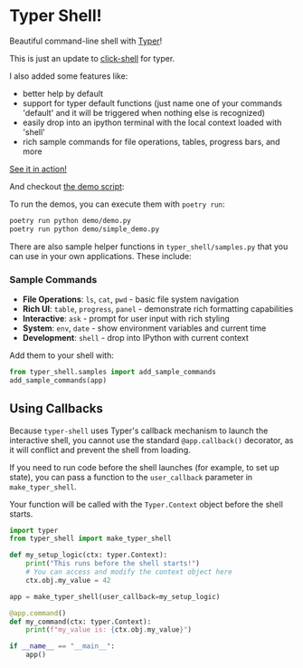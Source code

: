# Typer Shell!

Beautiful command-line shell with [Typer](https://github.com/tiangolo/typer)!

This is just an update to [click-shell](https://github.com/clarkperkins/click-shell) for typer.

I also added some features like:
- better help by default
- support for typer default functions (just name one of your commands 'default' and it will be triggered when nothing else is recognized)
- easily drop into an ipython terminal with the local context loaded with 'shell'
- rich sample commands for file operations, tables, progress bars, and more

[See it in action!](https://asciinema.org/a/xdYelspxaxpiJ9AhiekNLZtRI)

And checkout [the demo script](./demo.py):

To run the demos, you can execute them with `poetry run`:

```bash
poetry run python demo/demo.py
poetry run python demo/simple_demo.py
```

There are also sample helper functions in `typer_shell/samples.py` that you can use in your own applications. These include:

### Sample Commands
- **File Operations**: `ls`, `cat`, `pwd` - basic file system navigation
- **Rich UI**: `table`, `progress`, `panel` - demonstrate rich formatting capabilities  
- **Interactive**: `ask` - prompt for user input with rich styling
- **System**: `env`, `date` - show environment variables and current time
- **Development**: `shell` - drop into IPython with current context

Add them to your shell with:
```python
from typer_shell.samples import add_sample_commands
add_sample_commands(app)
```

## Using Callbacks

Because `typer-shell` uses Typer's callback mechanism to launch the interactive shell, you cannot use the standard `@app.callback()` decorator, as it will conflict and prevent the shell from loading.

If you need to run code before the shell launches (for example, to set up state), you can pass a function to the `user_callback` parameter in `make_typer_shell`.

Your function will be called with the `Typer.Context` object before the shell starts.

```python
import typer
from typer_shell import make_typer_shell

def my_setup_logic(ctx: typer.Context):
    print("This runs before the shell starts!")
    # You can access and modify the context object here
    ctx.obj.my_value = 42

app = make_typer_shell(user_callback=my_setup_logic)

@app.command()
def my_command(ctx: typer.Context):
    print(f"my_value is: {ctx.obj.my_value}")

if __name__ == "__main__":
    app()
```
